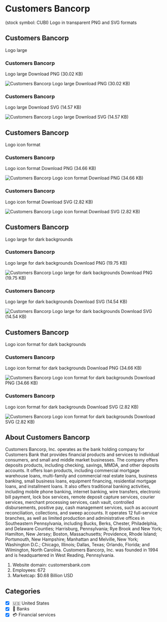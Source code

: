 # Customers Bancorp
 (stock symbol: CUBI) Logo in transparent PNG and SVG formats

## Customers Bancorp
 Logo large

### Customers Bancorp
 Logo large Download PNG (30.02 KB)

![Customers Bancorp
 Logo large Download PNG (30.02 KB)](/img/orig/CUBI_BIG-263f1be9.png)

### Customers Bancorp
 Logo large Download SVG (14.57 KB)

![Customers Bancorp
 Logo large Download SVG (14.57 KB)](/img/orig/CUBI_BIG-05442c5c.svg)

## Customers Bancorp
 Logo icon format

### Customers Bancorp
 Logo icon format Download PNG (34.66 KB)

![Customers Bancorp
 Logo icon format Download PNG (34.66 KB)](/img/orig/CUBI-088e522c.png)

### Customers Bancorp
 Logo icon format Download SVG (2.82 KB)

![Customers Bancorp
 Logo icon format Download SVG (2.82 KB)](/img/orig/CUBI-1bd619a9.svg)

## Customers Bancorp
 Logo large for dark backgrounds

### Customers Bancorp
 Logo large for dark backgrounds Download PNG (19.75 KB)

![Customers Bancorp
 Logo large for dark backgrounds Download PNG (19.75 KB)](/img/orig/CUBI_BIG.D-a9de46f5.png)

### Customers Bancorp
 Logo large for dark backgrounds Download SVG (14.54 KB)

![Customers Bancorp
 Logo large for dark backgrounds Download SVG (14.54 KB)](/img/orig/CUBI_BIG.D-4a343f00.svg)

## Customers Bancorp
 Logo icon format for dark backgrounds

### Customers Bancorp
 Logo icon format for dark backgrounds Download PNG (34.66 KB)

![Customers Bancorp
 Logo icon format for dark backgrounds Download PNG (34.66 KB)](/img/orig/CUBI.D-b416829e.png)

### Customers Bancorp
 Logo icon format for dark backgrounds Download SVG (2.82 KB)

![Customers Bancorp
 Logo icon format for dark backgrounds Download SVG (2.82 KB)](/img/orig/CUBI.D-2f534324.svg)

## About Customers Bancorp


Customers Bancorp, Inc. operates as the bank holding company for Customers Bank that provides financial products and services to individual consumers, and small and middle market businesses. The company offers deposits products, including checking, savings, MMDA, and other deposits accounts. It offers loan products, including commercial mortgage warehouse loans, multi-family and commercial real estate loans, business banking, small business loans, equipment financing, residential mortgage loans, and installment loans. It also offers traditional banking activities, including mobile phone banking, internet banking, wire transfers, electronic bill payment, lock box services, remote deposit capture services, courier services, merchant processing services, cash vault, controlled disbursements, positive pay, cash management services, such as account reconciliation, collections, and sweep accounts. It operates 12 full-service branches, as well as limited production and administrative offices in Southeastern Pennsylvania, including Bucks, Berks, Chester, Philadelphia, and Delaware Counties; Harrisburg, Pennsylvania; Rye Brook and New York; Hamilton, New Jersey; Boston, Massachusetts; Providence, Rhode Island; Portsmouth, New Hampshire; Manhattan and Melville, New York; Washington D.C.; Chicago, Illinois; Dallas, Texas; Orlando, Florida; and Wilmington, North Carolina. Customers Bancorp, Inc. was founded in 1994 and is headquartered in West Reading, Pennsylvania.

1. Website domain: customersbank.com
2. Employees: 672
3. Marketcap: $0.68 Billion USD


## Categories
- [x] 🇺🇸 United States
- [x] 🏦 Banks
- [x] 💳 Financial services
